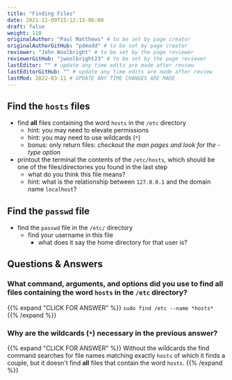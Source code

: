 ```yaml
---
title: "Finding Files"
date: 2021-11-09T15:12:13-06:00
draft: false
weight: 110
originalAuthor: "Paul Matthews" # to be set by page creator
originalAuthorGitHub: "pdmxdd" # to be set by page creator
reviewer: "John Woolbright" # to be set by the page reviewer
reviewerGitHub: "jwoolbright23" # to be set by the page reviewer
lastEditor: "" # update any time edits are made after review
lastEditorGitHub: "" # update any time edits are made after review
lastMod: 2022-03-11 # UPDATE ANY TIME CHANGES ARE MADE
---
```


## Find the `hosts` files

- find **all** files containing the word `hosts` in the `/etc` directory
  - hint: you may need to elevate permissions
  - hint: you may need to use wildcards (`*`)
  - bonus: only return files: *checkout the man pages and look for the -type option*
- printout the terminal the contents of the `/etc/hosts`, which should be one of the files/directories you found in the last step
  - what do you think this file means?
  - hint: what is the relationship between `127.0.0.1` and the domain name `localhost`?

## Find the `passwd` file

- find the `passwd` file in the `/etc/` directory
  - find your username in this file
    - what does it say the home directory for that user is?

## Questions & Answers

### What command, arguments, and options did you use to find all files containing the word `hosts` in the `/etc` directory?

{{% expand "CLICK FOR ANSWER" %}}
`sudo find /etc --name *hosts*` 
{{% /expand %}}

### Why are the wildcards (`*`) necessary in the previous answer?

{{% expand "CLICK FOR ANSWER" %}} 
Without the wildcards the find command searches for file names matching exactly `hosts` of which it finds a couple, but it doesn't find **all** files that contain the word `hosts`.
{{% /expand %}}